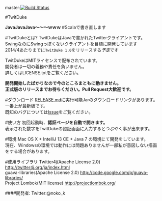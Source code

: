 master:[![Build Status](https://travis-ci.org/nokok/TwitDuke.png?branch=master)](https://travis-ci.org/nokok/TwitDuke)

#TwitDuke

**JavaJavaJava〜〜〜ｗｗｗ**
#Scalaで書き直します

#TwitDukeとは?
TwitDukeはJavaで書かれたTwitterクライアントです。  
SwingなのにSwingっぽくないクライアントを目標に開発しています  
2014/4あたりまでに`TwitDuke 1.0`をリリースする*予定*です  

TwitDukeはMITライセンスで配布されています。  
開発者は一切の義務や責任を負いません。  
詳しくはLICENSE.txtをご覧ください。


**開発開始したばかりなので今のところまともに動きません。  
正式版のリリースまでお待ちください。Pull Request大歓迎です。**

#ダウンロード
[RELEASE.md](https://github.com/nokok/TwitDuke/blob/master/RELEASE.md)に実行可能Jarのダウンロードリンクがあります。  
一番上が最新版です。  
既知のバグについては[Issue](https://github.com/nokok/TwitDuke/issues)をご覧ください。  


#使い方
初回起動時、**認証ページを自動で開きます。**  
表示された数字をTwitDukeの認証画面に入力するとつぶやく事が出来ます。  

#環境
Mac OS X + IntelliJ 13 CE + Java 7 の環境にて開発をしています。  
現在、Windowsの環境では動作には問題ありませんが一部私が意図しない描画をする場合があります。    


#使用ライブラリ
Twitter4j(Apache License 2.0) http://twitter4j.org/ja/index.html  
guava-libraries(Apache License 2.0) http://code.google.com/p/guava-libraries/  
Project Lombok(MIT license) http://projectlombok.org/  

####開発者:
Twitter:@noko_k

